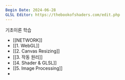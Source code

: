 ```yaml
---
Begin Date: 2024-06-28
GLSL Editor: https://thebookofshaders.com/edit.php
---
```


기초이론 학습  
- [[NETWORK]] 
- [[1. WebGL]]
- [[2. Canvas Resizing]]
- [[3. 작동 원리]]
- [[4. Shader & GLSL]]
- [[5. Image Processing]]
- 


